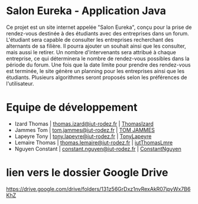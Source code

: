 # Salon Eureka - Application Java

Ce projet est un site internet appelée "Salon Eureka", conçu pour la prise de rendez-vous destinée à des étudiants avec des entreprises dans un forum.
L'étudiant sera capable de consulter les entreprises recherchant des alternants de sa filière. Il pourra ajouter un souhait ainsi que les consulter, mais aussi le retirer.
Un nombre d'intervenants sera attribué à chaque entreprise, ce qui déterminera le nombre de rendez-vous possibles dans la période du forum.
Une fois que la date limite pour prendre des rendez-vous est terminée, le site génère un planning pour les entreprises ainsi que les étudiants.
Plusieurs algorithmes seront proposés selon les préférences de l'utilisateur.


# Equipe de développement

- Izard Thomas     |   thomas.izard@iut-rodez.fr       |      [ThomasIzard](https://github.com/ThomasIzard)
- Jammes Tom       |   tom.jammes@iut-rodez.fr         |      [TOM JAMMES](https://github.com/2-Atom-7)
- Lapeyre Tony     |   tony.lapeyre@iut-rodez.fr       |      [TonyLapeyre](https://github.com/TonyLapeyre)
- Lemaire Thomas   |   thomas.lemaire@iut-rodez.fr     |      [iutThomasLmre](https://github.com/iutThomasLmre)
- Nguyen Constant  |   constant.nguyen@iut-rodez.fr    |      [ConstantNguyen](https://github.com/ConstantNguyen)


# lien vers le dossier Google Drive

https://drive.google.com/drive/folders/131z56GrDxz1nvRexAkR07jpyWx7B6KhZ
